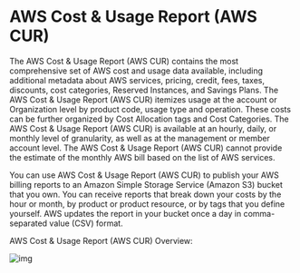 # AWS Cost & Usage Report (AWS CUR)

The AWS Cost & Usage Report (AWS CUR) contains the most comprehensive set of AWS cost and usage data available, including additional metadata about AWS services, pricing, credit, fees, taxes, discounts, cost categories, Reserved Instances, and Savings Plans. The AWS Cost & Usage Report (AWS CUR) itemizes usage at the account or Organization level by product code, usage type and operation. These costs can be further organized by Cost Allocation tags and Cost Categories. The AWS Cost & Usage Report (AWS CUR) is available at an hourly, daily, or monthly level of granularity, as well as at the management or member account level. The AWS Cost & Usage Report (AWS CUR) cannot provide the estimate of the monthly AWS bill based on the list of AWS services.

You can use AWS Cost & Usage Report (AWS CUR) to publish your AWS billing reports to an Amazon Simple Storage Service (Amazon S3) bucket that you own. You can receive reports that break down your costs by the hour or month, by product or product resource, or by tags that you define yourself. AWS updates the report in your bucket once a day in comma-separated value (CSV) format.

AWS Cost & Usage Report (AWS CUR) Overview:

![img](https://assets-pt.media.datacumulus.com/aws-clf-pt/assets/pt3-q59-i1.jpg)
